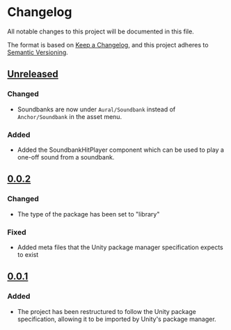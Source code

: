 # Changelog
All notable changes to this project will be documented in this file.

The format is based on [Keep a Changelog](https://keepachangelog.com/en/1.0.0/),
and this project adheres to [Semantic Versioning](https://semver.org/spec/v2.0.0.html).

## [Unreleased]
### Changed
- Soundbanks are now under `Aural/Soundbank` instead of `Anchor/Soundbank` in
  the asset menu.

### Added
- Added the SoundbankHitPlayer component which can be used to play a one-off
  sound from a soundbank.

## [0.0.2]
### Changed
- The type of the package has been set to "library"

### Fixed
- Added meta files that the Unity package manager specification expects to exist

## [0.0.1]
### Added
- The project has been restructured to follow the Unity package specification,
  allowing it to be imported by Unity's package manager.

[Unreleased]: https://github.com/exodrifter/unity-aural/compare/v0.0.2...HEAD
[0.0.2]: https://github.com/exodrifter/unity-aural/compare/v0.0.1...v0.0.2
[0.0.1]: https://github.com/exodrifter/unity-aural/releases/tag/v0.0.1

